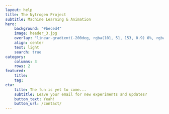 ```yaml
---
layout: help
title: The Nytrogen Project
subtitle: Machine Learning & Animation
hero:
    background: "#beced4"
    image: header_3.jpg
    overlay: "linear-gradient(-200deg, rgba(101, 51, 153, 0.9) 0%, rgba(90, 51, 153, 0.9) 10%, rgba(71, 51, 153, 0.9) 10%)"
    align: center
    text: light
    search: true
category:
    columns: 3
    rows: 2
featured:
    title:
    tag:
cta:
    title: The fun is yet to come...
    subtitle: Leave your email for new experiments and updates?
    button_text: Yeah!   
    button_url: /contact/      
---
```

